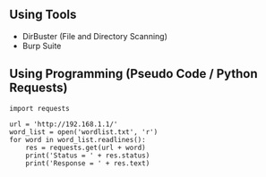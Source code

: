 ## Using Tools
- DirBuster (File and Directory Scanning)
- Burp Suite 

## Using Programming (Pseudo Code / Python Requests)

```
import requests

url = 'http://192.168.1.1/'
word_list = open('wordlist.txt', 'r')
for word in word_list.readlines():
    res = requests.get(url + word)
    print('Status = ' + res.status)
    print('Response = ' + res.text)

```